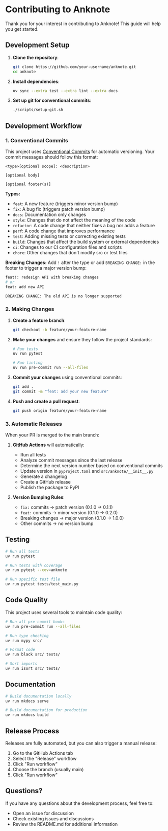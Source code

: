 # Contributing to Anknote

Thank you for your interest in contributing to Anknote! This guide will help you get started.

## Development Setup

1. **Clone the repository**:
   ```bash
   git clone https://github.com/your-username/anknote.git
   cd anknote
   ```

2. **Install dependencies**:
   ```bash
   uv sync --extra test --extra lint --extra docs
   ```

3. **Set up git for conventional commits**:
   ```bash
   ./scripts/setup-git.sh
   ```

## Development Workflow

### 1. Conventional Commits

This project uses [Conventional Commits](https://www.conventionalcommits.org/) for automatic versioning. Your commit messages should follow this format:

```
<type>[optional scope]: <description>

[optional body]

[optional footer(s)]
```

**Types:**
- `feat`: A new feature (triggers minor version bump)
- `fix`: A bug fix (triggers patch version bump)
- `docs`: Documentation only changes
- `style`: Changes that do not affect the meaning of the code
- `refactor`: A code change that neither fixes a bug nor adds a feature
- `perf`: A code change that improves performance
- `test`: Adding missing tests or correcting existing tests
- `build`: Changes that affect the build system or external dependencies
- `ci`: Changes to our CI configuration files and scripts
- `chore`: Other changes that don't modify src or test files

**Breaking Changes:**
Add `!` after the type or add `BREAKING CHANGE:` in the footer to trigger a major version bump:
```bash
feat!: redesign API with breaking changes
# or
feat: add new API

BREAKING CHANGE: The old API is no longer supported
```

### 2. Making Changes

1. **Create a feature branch**:
   ```bash
   git checkout -b feature/your-feature-name
   ```

2. **Make your changes** and ensure they follow the project standards:
   ```bash
   # Run tests
   uv run pytest

   # Run linting
   uv run pre-commit run --all-files
   ```

3. **Commit your changes** using conventional commits:
   ```bash
   git add .
   git commit -m "feat: add your new feature"
   ```

4. **Push and create a pull request**:
   ```bash
   git push origin feature/your-feature-name
   ```

### 3. Automatic Releases

When your PR is merged to the main branch:

1. **GitHub Actions** will automatically:
   - Run all tests
   - Analyze commit messages since the last release
   - Determine the next version number based on conventional commits
   - Update version in `pyproject.toml` and `src/anknote/__init__.py`
   - Generate a changelog
   - Create a GitHub release
   - Publish the package to PyPI

2. **Version Bumping Rules**:
   - `fix:` commits → patch version (0.1.0 → 0.1.1)
   - `feat:` commits → minor version (0.1.0 → 0.2.0)
   - Breaking changes → major version (0.1.0 → 1.0.0)
   - Other commits → no version bump

## Testing

```bash
# Run all tests
uv run pytest

# Run tests with coverage
uv run pytest --cov=anknote

# Run specific test file
uv run pytest tests/test_main.py
```

## Code Quality

This project uses several tools to maintain code quality:

```bash
# Run all pre-commit hooks
uv run pre-commit run --all-files

# Run type checking
uv run mypy src/

# Format code
uv run black src/ tests/

# Sort imports
uv run isort src/ tests/
```

## Documentation

```bash
# Build documentation locally
uv run mkdocs serve

# Build documentation for production
uv run mkdocs build
```

## Release Process

Releases are fully automated, but you can also trigger a manual release:

1. Go to the GitHub Actions tab
2. Select the "Release" workflow
3. Click "Run workflow"
4. Choose the branch (usually main)
5. Click "Run workflow"

## Questions?

If you have any questions about the development process, feel free to:
- Open an issue for discussion
- Check existing issues and discussions
- Review the README.md for additional information
